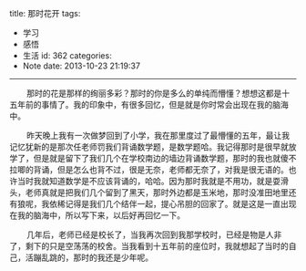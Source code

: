 title: 那时花开
tags:
  - 学习
  - 感悟
  - 生活
id: 362
categories:
  - Note
date: 2013-10-23 21:19:37
---

<span style="font-size: 14px; margin-left: 30px;">那时的花是那样的绚丽多彩？那时的你是多么的单纯而懵懂？想想这都是十五年前的事情了。我的印象中，有很多回忆，但是就是你时常会出现在我的脑海中。</span>

<span style="font-size: 14px; margin-left: 30px;">昨天晚上我有一次做梦回到了小学，我在那里度过了最懵懂的五年，最让我记忆犹新的是那次任老师罚我们背诵数学题，是数学题哈。我记得那时是很早就放学了，但是就是留下了我们几个在学校南边的墙边背诵数学题，那时的我也就傻不拉唧的背诵，但是怎么也背不过，很是无奈，老师都无奈了，对我是很无语的。也许当时我就知道数学是不应该背诵的，哈哈。因为那时我就是不用功，就是耍滑头，老师真就是把我们几个留到了黑天，那时外边都是玉米地，那时没准田地里还有狼呢，我依稀记得是我们几个结伴一起，提心吊胆的回家了。就是这是一直出现在我的脑海中，所以写下来，以后好再回忆一下。</span>

<span style="font-size: 14px; margin-left: 30px;">几年后，老师已经是校长了，当我再次回到我那学校时，已经是物是人非了，剩下的只是空荡荡的校舍。当我看到十五年前的座位时，我就想起了当时的自己，活蹦乱跳的，那时的我还是少年呢。</span>